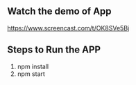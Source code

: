 ## Watch the demo of App
  https://www.screencast.com/t/OK8SVe5Bj

## Steps to Run the APP
1. npm install
2. npm start


